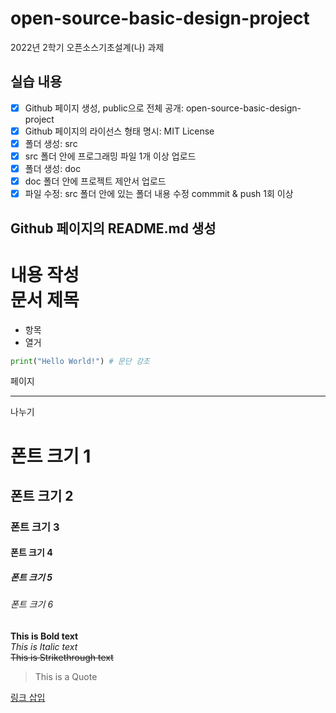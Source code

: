 # open-source-basic-design-project
2022년 2학기 오픈소스기초설계(나) 과제

## 실습 내용
- [x] Github 페이지 생성, public으로 전체 공개: open-source-basic-design-project
- [x] Github 페이지의 라이선스 형태 명시: MIT License
- [x] 폴더 생성: src
- [x] src 폴더 안에 프로그래밍 파일 1개 이상 업로드
- [x] 폴더 생성: doc
- [x] doc 폴더 안에 프로젝트 제안서 업로드
- [x] 파일 수정: src 폴더 안에 있는 폴더 내용 수정 commmit & push 1회 이상

## Github 페이지의 README.md 생성
내용 작성  
문서 제목
=========
* 항목
* 열거

```python
print("Hello World!") # 문단 강조
```

페이지
* * *
나누기

# 폰트 크기 1
## 폰트 크기 2
### 폰트 크기 3
#### 폰트 크기 4
##### 폰트 크기 5
###### 폰트 크기 6

**This is Bold text**  
*This is Italic text*  
~~This is Strikethrough text~~  
> This is a Quote  

[링크 삽입](https://github.com/Juyoung35/open-source-basic-design-project/)
